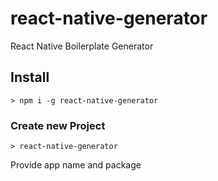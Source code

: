 # react-native-generator
React Native Boilerplate Generator

## Install
```
> npm i -g react-native-generator
```

### Create new Project

```
> react-native-generator
```

Provide app name and package